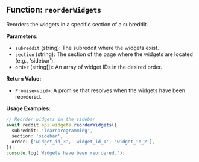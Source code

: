 ## Function: `reorderWidgets`

Reorders the widgets in a specific section of a subreddit.

**Parameters:**

- `subreddit` (string): The subreddit where the widgets exist.
- `section` (string): The section of the page where the widgets are located (e.g., 'sidebar').
- `order` (string[]): An array of widget IDs in the desired order.

**Return Value:**

- `Promise<void>`: A promise that resolves when the widgets have been reordered.

**Usage Examples:**

```typescript
// Reorder widgets in the sidebar
await reddit.api.widgets.reorderWidgets({
  subreddit: 'learnprogramming',
  section: 'sidebar',
  order: ['widget_id_3', 'widget_id_1', 'widget_id_2'],
});
console.log('Widgets have been reordered.');
```
